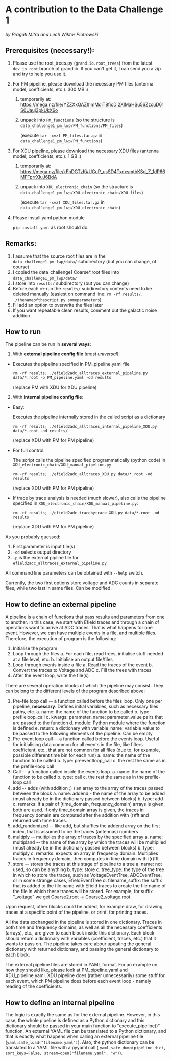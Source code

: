 # A contribution to the Data Challenge 1
*by Pragati Mitra and Lech Wiktor Piotrowski*

## Prerequisites (necessary!):
1. Please use the root_trees.py (`grand.io.root_trees`) from the latest `dev_io_root` branch of grandlib. If you can't get it, I can send you a zip and try to help you use it.
2. For PM pipeline, please download the necessary PM files (antenna model, coefficients, etc.). 300 MB :(
   1. temporarily at: https://mega.nz/file/YZZXxQAZ#imMdiT8ficDi2XIMaHSu56ZzcuD61S0Uauj3pkUkX6o
   2. unpack into `PM_functions` (so the structure is `data_challenge1_pm_lwp/PM_functions/PM_files`)

      (execute `tar -xvzf PM_files.tar.gz` in `data_challenge1_pm_lwp/PM_functions`)
3. For XDU pipeline, please download the necessary XDU files (antenna model, coefficients, etc.). 1 GB :(
   1. temporarily at: https://mega.nz/file/kFhDGTzK#UCuP_usSD4TxdxsmtbKSd_Z_1dP66MFFprrXIuJ6BdA
   2. unpack into `XDU_electronic_chain` (so the structure is `data_challenge1_pm_lwp/XDU_electronic_chain/XDU_files`)

        (execute `tar -xvzf XDU_files.tar.gz` in `data_challenge1_pm_lwp/XDU_electronic_chain`)
4. Please install yaml python module
   
   `pip install yaml` as root should do.


## Remarks:
1. I assume that the source root files are in the `data_challenge1_pm_lwp/data/` subdirectory (but you can change, of course)
2. I copied the data_challenge1 Coarse*.root files into `data_challenge1_pm_lwp/data/`
3. I store into `results/` subdirectory (but you can change)
4. Before each re-run the `results/` subdirectory contents need to be deleted manually (easiest on command line: `rm -rf results/; ./thenameofthescript.py someparameters`)
5. I'll add an option to overwrite the files later
6. If you want repeatable clean results, comment out the galactic noise addition

## How to run ###

The pipeline can be run in **several ways**:
1. With **external pipeline config file** *(most universal)*:
  
  * Executes the pipeline specified in PM_pipeline.yaml file

     `rm -rf results; ./efield2adc_alltraces_external_pipeline.py data/*.root -p PM_pipeline.yaml -od results`

    (replace PM with XDU for XDU pipeline)

2. With **internal pipeline config file**:

  * Easy:
    
    Executes the pipeline internally stored in the called script as a dictionary
 
     `rm -rf results; ./efield2adc_alltraces_internal_pipeline_XDU.py data/*.root -od results/`

    (replace XDU with PM for PM pipeline)

  * For full control:
  
    The script calls the pipeline specified programmatically (python code) in `XDU_electronic_chain/XDU_manual_pipeline.py`

       `rm -rf results; ./efield2adc_alltraces_XDU.py data/*.root -od results`

    (replace XDU with PM for PM pipeline)

  * If trace by trace analysis is needed (much slower), also calls the pipeline specified in `XDU_electronic_chain/XDU_manual_pipeline.py`:

       `rm -rf results; ./efield2adc_tracebytrace_XDU.py data/*.root -od results`

    (replace XDU with PM for PM pipeline)  

As you probably guessed:
  1. First parameter is input file(s)
  2. `-od` selects output directory
  3. `-p` is the external pipline file for `efield2adc_alltraces_external_pipeline.py`
  
All command line parameters can be obtained with `--help` switch.

Currently, the two first options store voltage and ADC counts in separate files, while two last in same files. Can be modified.

## How to define an external pipeline

A pipeline is a chain of functions that pass results and parameters from one to another. In this case, we start with Efield traces and through a chain of operations want to arrive at ADC traces. That is what happens for one event. However, we can have multiple events in a file, and multiple files. Therefore, the execution of program is the following:

  1. Initialise the program
  2. Loop through the files
     a. For each file, read trees, initialise stuff needed at a file level, etc.
     b. Initialise an output file/files
  3. Loop through events inside a file
     a. Read the traces of the event
     b. Convert the traces to Voltage and ADC
     c. Fill the trees with traces
  4. After the event loop, write the file(s)
  
There are several operation blocks of which the pipeline may consist. They can belong to the different levels of the program described above:
  1. Pre-file loop call -- a function called before the files loop. Only one per pipeline, **necessary**. Defines initial variables, such as necessary files paths, etc.
     a. name: the name of the function to be called
     b. type: prefileloop_call
     c. kwargs: parameter_name: parameter_value pairs that are passed to the function
     d. module: Python module where the function is defined
     e. return: a dictionary with variable_name: variable_value to be passed to the following elements of the pipeline. Can be empty.
  2. Pre-event loop call -- a function called before the events loop. Useful for initialising data common for all events in the file, like filters coefficient, etc., that are not common for all files (due to, for example, possible different time bin for each run)
     a. name: the name of the function to be called
     b. type: preeventloop_call
     c. the rest the same as in the prefile-loop call
  3. Call -- a function called inside the events loop.
     a. name: the name of the function to be called
     b. type: call
     c. the rest the same as in the prefile-loop call
  4. add -- adds (with addition ;) ) an array to the array of the traces passed between the block
     a. name: addend - the name of the array to be added (must already be in the dictionary passed between blocks)
     b. type: add
     c. remarks: if a pair of [time_domain, frequency_domain] arrays is given, both are used. If only time_domain array is given, the traces in frequency domain are computed after the addition with (r)fft and returned with time traces.
  5. add_randomized -- like add, but shuffles the addend array on the first index, that is assumed to be the traces (antennas) numbers
  6. multiply -- multiplies the array of traces by the specified array
     a. name: multipland -- the name of the array by which the traces will be multiplied (must already be in the dictionary passed between blocks)
     b. type: multiply
     c. remarks: expects an array in frequency domain. Multiplies traces in frequency domain, then computes in time domain with i(r)fft
  7. store -- stores the traces at this stage of pipeline to a tree
     a. name: not used, so can be anything
     b. type: store
     c. tree_type: the type of the tree in which to store the traces, such as VoltageEventTree, ADCEventTree, or in some strange cases, EfieldEventTree
     d. filename_suffix: the suffix that is added to the file name with Efield traces to create the file name of the file in which these traces will be stored. For example, for suffix "_voltage" we get Coarse2.root -> Coarse2_voltage.root.
  
Upon request, other blocks could be added, for example draw, for drawing traces at a specific point of the pipeline, or print, for printing traces.

All the data exchanged in the pipeline is stored in one dictionary. Traces in both time and frequency domains, as well as all the necessary coefficients (arrays), etc., are given to each block inside this dictionary. Each block should return a dictionary with variables (coefficient, traces, etc.) that it wants to pass on. The pipeline takes care abour updating the general dictionary with returned dictionary, and passing the general dictionary to each block.

The external pipeline files are stored in YAML format. For an example on how they should like, please look at PM_pipeline.yaml and XDU_pipeline.yaml. XDU pipeline does (rather unnecessarily) some stuff for each event, which PM pipeline does before each event loop - namely reading of the coefficients.

## How to define an internal pipeline

The logic is exactly the same as for the external pipeline. However, in this case, the whole pipeline is defined as a Python dictionary and this dictionary should be passed in your main function to "execute_pipeline()" function. An external YAML file can be translated to a Python dictionary, and that is exactly what happens when calling an external pipeline file (`yaml.safe_load("filename.yaml")`). Also, the python dictionary can be translated to a YAML file with a pyyaml call ( `yaml.safe_dump(pipeline_dict, sort_keys=False, stream=open("filename.yaml", "w")`).
